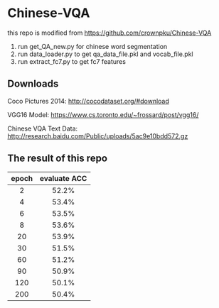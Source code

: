 # Chinese-VQA

this repo is modified from https://github.com/crownpku/Chinese-VQA

1. run get_QA_new.py for chinese word segmentation
2. run data_loader.py to get qa_data_file.pkl and vocab_file.pkl
3. run extract_fc7.py to get fc7 features


## Downloads
Coco Pictures 2014: http://cocodataset.org/#download

VGG16 Model: https://www.cs.toronto.edu/~frossard/post/vgg16/

Chinese VQA Text Data: http://research.baidu.com/Public/uploads/5ac9e10bdd572.gz


## The result of this repo
|epoch|evaluate ACC|
|:-----:|:-----:|
|2   |52.2%|
|4   |53.4%|
|6   |53.5%|
|8   |53.6%|
|20  |53.9%|
|30  |51.5%|
|60  |51.2%|
|90  |50.9%|
|120 |50.1%|
|200 |50.4%|


